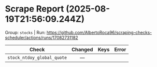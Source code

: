 # Scrape Report (2025-08-19T21:56:09.244Z)

Group: `stocks`  |  Run: https://github.com/AlbertoRoca96/scraping-checks-scheduler/actions/runs/17082731182

| Check | Changed | Keys | Error |
|---|:---:|:--|:--|
| `stock_ntdoy_global_quote` | — |  |  |
